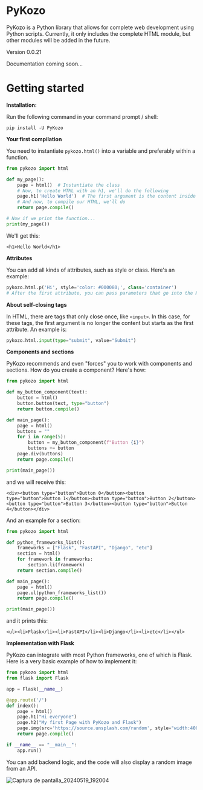 # PyKozo

PyKozo is a Python library that allows for complete web development using Python scripts. Currently, it only includes the complete HTML module, but other modules will be added in the future.

Version 0.0.21

Documentation coming soon...

# Getting started

**Installation:**

Run the following command in your command prompt / shell:

```
pip install -U PyKozo
```
**Your first compilation**

You need to instantiate `pykozo.html()` into a variable and preferably within a function.

```python
from pykozo import html

def my_page():
    page = html()  # Instantiate the class
    # Now, to create HTML with an h1, we'll do the following
    page.h1('Hello World')  # The first argument is the content inside the h1
    # And now, to compile our HTML, we'll do
    return page.compile()

# Now if we print the function...
print(my_page())
```

We'll get this:
```
<h1>Hello World</h1>
```

**Attributes**

You can add all kinds of attributes, such as style or class. Here's an example:

```python
pykozo.html.p('Hi', style='color: #000080;', class='container')
# After the first attribute, you can pass parameters that go into the HTML
```

**About self-closing tags**

In HTML, there are tags that only close once, like `<input>`. In this case, for these tags, the first argument is no longer the content but starts as the first attribute. An example is:

```python
pykozo.html.input(type="submit", value="Submit")
```

**Components and sections**

PyKozo recommends and even "forces" you to work with components and sections. How do you create a component? Here's how:

```python
from pykozo import html

def my_button_component(text):
    button = html()
    button.button(text, type="button")
    return button.compile()

def main_page():
    page = html()
    buttons = ""
    for i in range(5):
        button = my_button_component(f"Button {i}")
        buttons += button
    page.div(buttons)
    return page.compile()

print(main_page())
```
and we will receive this:
```
<div><button type="button">Button 0</button><button type="button">Button 1</button><button type="button">Button 2</button><button type="button">Button 3</button><button type="button">Button 4</button></div>
```
And an example for a section:
```python
from pykozo import html

def python_frameworks_list():
    frameworks = ["Flask", "FastAPI", "Django", "etc"]
    section = html()
    for framework in frameworks:
        section.li(framework)
    return section.compile()

def main_page():
    page = html()
    page.ul(python_frameworks_list())
    return page.compile()

print(main_page())
```
and it prints this:
```
<ul><li>Flask</li><li>FastAPI</li><li>Django</li><li>etc</li></ul>
```

**Implementation with Flask**

PyKozo can integrate with most Python frameworks, one of which is Flask. Here is a very basic example of how to implement it:

```python
from pykozo import html
from flask import Flask

app = Flask(__name__)

@app.route('/')
def index():
    page = html()
    page.h1("Hi everyone")
    page.h2("My first Page with PyKozo and Flask")
    page.img(src='https://source.unsplash.com/random', style="width:400px;")
    return page.compile()

if __name__ == "__main__":
    app.run()
```

You can add backend logic, and the code will also display a random image from an API.

![Captura de pantalla_20240519_192004](https://github.com/miangeldev/pykozo/assets/170264335/65b77bd0-1f16-4c2e-baf0-9a15030c9e52)
